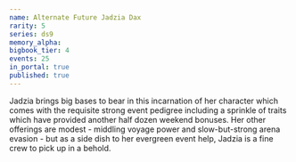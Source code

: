 ```yaml
---
name: Alternate Future Jadzia Dax
rarity: 5
series: ds9
memory_alpha:
bigbook_tier: 4
events: 25
in_portal: true
published: true
---
```


Jadzia brings big bases to bear in this incarnation of her character which comes with the requisite strong event pedigree including a sprinkle of traits which have provided another half dozen weekend bonuses. Her other offerings are modest - middling voyage power and slow-but-strong arena evasion - but as a side dish to her evergreen event help, Jadzia is a fine crew to pick up in a behold.
